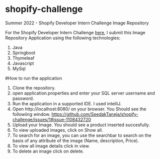 # shopify-challenge
Summer 2022 - Shopify Developer Intern Challenge
Image Repository

For the Shopify Developer Intern Challenge [here](https://docs.google.com/document/d/1eg3sJTOwtyFhDopKedRD6142CFkDfWp1QvRKXNTPIOc/edit#heading=h.n7bww7g70ipk), I submit this Image Repository Application  using the following technologies:
1. Java
2. Springboot
3. Thymeleaf
4. Javascript
5. MySql

#How to run the application
1. Clone the repository.
2. open application.properties and enter your SQL server username and password.
3. Run the application in a supported IDE. I used intelliJ.
4. Open http://localhost:8080/ on your browser. You Should see the followiing window.
https://github.com/SeedakTaneja/shopify-challenge/issues/1#issue-1108432720
[](https://github.com/SeedakTaneja/shopify-challenge/blob/1d4ee189acd925d6ffbb11e041e02037ae09d616/ScreenShots/Screenshot%201.png)
5. Upload your Image. You should see a product inserted succesfully.
6. To view uploaded images, click on Show all.
7. To search for an image, you can use the searchbar to search on the basis of any attribute of the image (Name, description, Price).
8. To view all image details click in view.
9. To delete an image click on delete.
